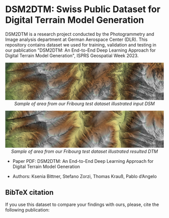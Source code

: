# DSM2DTM: Swiss Public Dataset for Digital Terrain Model Generation
DSM2DTM is a research project conducted by the Photogrammetry and Image analysis department at German Aerospace Center (DLR).
This repository contains dataset we used for training, validation and testing in our pablication "DSM2DTM: An End-to-End Deep Learning Approach for Digital Terrain Model Generation", ISPRS Geospatial Week 2023. 

<p align="center">
  <img src="https://github.com/KseniaBittner/DSM2DTM/blob/main/img/FribourgMountain_DSM.jpg" alt>
  <em>Sample of area from our Fribourg test dataset illustrated input DSM</em>
</p>

<p align="center">
  <img src="https://github.com/KseniaBittner/DSM2DTM/blob/main/img/FribourgMountain_EffNet.jpg" alt>
  <em>Sample of area from our Fribourg test dataset illustrated resulted DTM</em>
</p>

+ Paper PDF: DSM2DTM: An End-to-End Deep Learning Approach for Digital Terrain Model Generation

+ Authors: Ksenia Bittner, Stefano Zorzi, Thomas Krauß, Pablo d’Angelo


## BibTeX citation
If you use this dataset to compare your findings with ours, please, cite the following publication:
